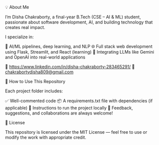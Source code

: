 💡 About Me

I’m Disha Chakraborty, a final-year B.Tech (CSE – AI & ML) student, passionate about software development, AI, and building technology that creates real impact.

I specialize in:

🧠 AI/ML pipelines, deep learning, and NLP
🌐 Full stack web development using Flask, Streamlit, and React (learning)
🤖 Integrating LLMs like Gemini and OpenAI into real-world applications

🔗 https://www.linkedin.com/in/disha-chakraborty-283465291/
📧 chakrabortydisha809@gmail.com

🌟 How to Use This Repository

Each project folder includes:

✅ Well-commented code
📦 A requirements.txt file with dependencies (if applicable)
🧪 Instructions to run the project locally
💬 Feedback, suggestions, and collaborations are always welcome!

📜 License

This repository is licensed under the MIT License — feel free to use or modify the work with appropriate credit.

